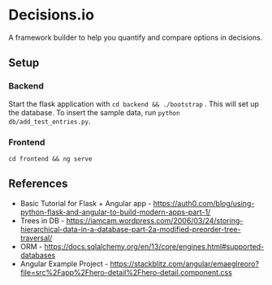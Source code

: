 # Decisions.io
A framework builder to help you quantify and compare options in decisions.

## Setup
### Backend
Start the flask application with `cd backend && ./bootstrap` . This will set up the database.
To insert the sample data, run `python db/add_test_entries.py`.
### Frontend
`cd frontend && ng serve`

## References
+ Basic Tutorial for Flask + Angular app - https://auth0.com/blog/using-python-flask-and-angular-to-build-modern-apps-part-1/
+ Trees in DB - https://iamcam.wordpress.com/2006/03/24/storing-hierarchical-data-in-a-database-part-2a-modified-preorder-tree-traversal/
+ ORM - https://docs.sqlalchemy.org/en/13/core/engines.html#supported-databases
+ Angular Example Project - https://stackblitz.com/angular/emaeglreoro?file=src%2Fapp%2Fhero-detail%2Fhero-detail.component.css
